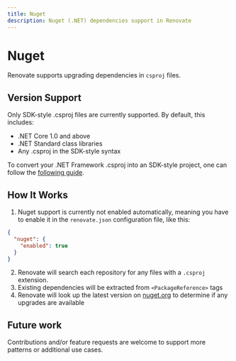 ```yaml
---
title: Nuget
description: Nuget (.NET) dependencies support in Renovate
---
```


# Nuget

Renovate supports upgrading dependencies in `csproj` files.

## Version Support

Only SDK-style .csproj files are currently supported. By default, this includes:

- .NET Core 1.0 and above
- .NET Standard class libraries
- Any .csproj in the SDK-style syntax

To convert your .NET Framework .csproj into an SDK-style project, one can follow the [following guide](https://natemcmaster.com/blog/2017/03/09/vs2015-to-vs2017-upgrade/).

## How It Works

1.  Nuget support is currently not enabled automatically, meaning you have to enable it in the `renovate.json` configuration file, like this:

```json
{
  "nuget": {
    "enabled": true
  }
}
```

2.  Renovate will search each repository for any files with a `.csproj` extension.
3.  Existing dependencies will be extracted from `<PackageReference>` tags
4.  Renovate will look up the latest version on [nuget.org](https://nuget.org) to determine if any upgrades are available

## Future work

Contributions and/or feature requests are welcome to support more patterns or additional use cases.
